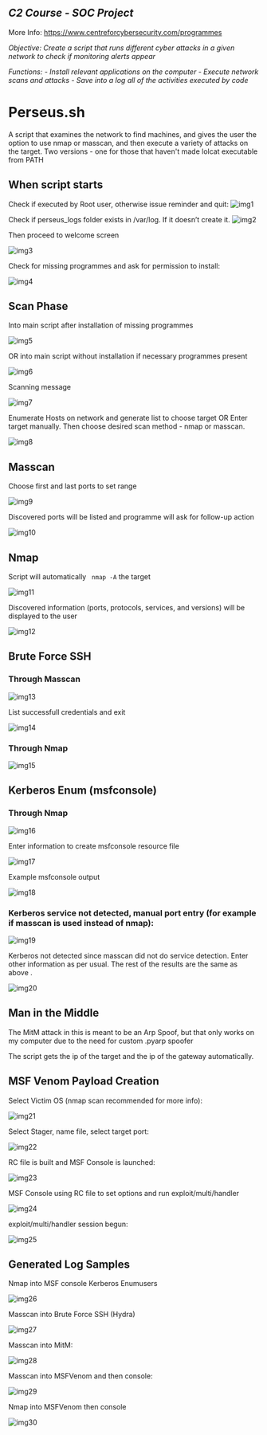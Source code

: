 ## _C2 Course - SOC Project_  

More Info: https://www.centreforcybersecurity.com/programmes

_Objective:
Create a script that runs different cyber attacks in a given network to check if monitoring alerts appear_

_Functions:_
_- Install relevant applications on the computer_
_- Execute network scans and attacks_
_- Save into a log all of the activities executed by code_

# Perseus.sh
A script that examines the network to find machines, and gives the user the option to use nmap or masscan, and then execute a variety of attacks on the target. Two versions - one for those that haven't made lolcat executable from PATH

## When script starts
Check if executed by Root user, otherwise issue reminder and quit:
![img1](./images/img1.png)

Check if perseus_logs  folder exists in /var/log. If it doesn’t create it.
![img2](./images/img2.png)

Then proceed to welcome screen

![img3](./images/img3.png)

Check for missing programmes and ask for permission to install:

![img4](./images/img4.png)

## Scan Phase

Into main script after installation of missing programmes

![img5](./images/img5.png)

OR into main script without installation if necessary programmes present

![img6](./images/img6.png)

Scanning message

![img7](./images/img7.png)

Enumerate Hosts on network and generate list to choose target OR Enter target manually.
Then choose desired scan method - nmap or masscan.

![img8](./images/img8.png)

## Masscan
Choose first and last ports to set range

![img9](./images/img9.png)

Discovered ports will be listed and programme will ask for follow-up action

![img10](./images/img10.png)

## Nmap
Script will automatically ``` nmap -A``` the target

![img11](./images/img11.png)

Discovered information (ports, protocols, services, and versions) will be displayed to the user

![img12](./images/img12.png)

## Brute Force SSH

### Through Masscan

![img13](./images/img13.png)

List successfull credentials and exit

![img14](./images/img14.png)

### Through Nmap

![img15](./images/img15.png)

## Kerberos Enum (msfconsole)

### Through Nmap

![img16](./images/img16.png)

Enter information to create msfconsole resource file

![img17](./images/img17.png)

Example msfconsole output

![img18](./images/img18.png)

### Kerberos service not detected, manual port entry (for example if masscan is used instead of nmap):

![img19](./images/img19.png)

Kerberos not detected since masscan did not do service detection. Enter other information as per usual. The rest of the results are the same as above . 

![img20](./images/img20.png)

## Man in the Middle

The MitM attack in this is meant to be an Arp Spoof, but that only works on my computer due to the need for custom .pyarp spoofer

The script gets the ip of the target and the ip of the gateway automatically.

## MSF Venom Payload Creation

Select Victim OS (nmap scan recommended for more info):

![img21](./images/img21.png)

Select Stager, name file, select target port:

![img22](./images/img22.png)

RC file is built and MSF Console is launched:

![img23](./images/img23.png)

MSF Console using RC file to set options and run exploit/multi/handler

![img24](./images/img24.png)

exploit/multi/handler session begun:

![img25](./images/img25.png)

## Generated Log Samples

Nmap into MSF console Kerberos Enumusers

![img26](./images/img26.png)

Masscan into Brute Force SSH (Hydra)

![img27](./images/img27.png)

Masscan into MitM:

![img28](./images/img28.png)

Masscan into MSFVenom and then console:

![img29](./images/img29.png)

Nmap into MSFVenom then console

![img30](./images/img30.png)
